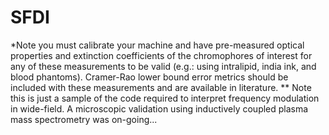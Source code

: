 # SFDI
*Note you must calibrate your machine and have pre-measured optical properties and extinction coefficients of the chromophores of interest for any of these measurements to be valid (e.g.: using intralipid, india ink, and blood phantoms). Cramer-Rao lower bound error metrics should be included with these measurements and are available in literature. 
** Note this is just a sample of the code required to interpret frequency modulation in wide-field. 
A microscopic validation using inductively coupled plasma mass spectrometry was on-going...
